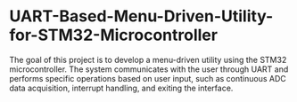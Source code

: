 # UART-Based-Menu-Driven-Utility-for-STM32-Microcontroller
 The goal of this project is to develop a menu-driven utility using the STM32 microcontroller. The system communicates with the user through UART and performs specific operations based on user input, such as continuous ADC data acquisition, interrupt handling, and exiting the interface.
